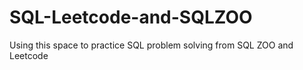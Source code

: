 # SQL-Leetcode-and-SQLZOO
Using this space to practice SQL problem solving from SQL ZOO and Leetcode
